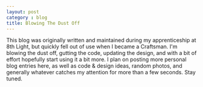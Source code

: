```yaml
---
layout: post
category : blog
title: Blowing The Dust Off
---
```


<p>This blog was originally written and maintained during my apprenticeship at 8th Light, but quickly fell out of use when I became a Craftsman. I'm blowing the dust off, gutting the code, updating the design, and with a bit of effort hopefully start using it a bit more.  I plan on posting more personal blog entries here, as well as code &amp; design ideas, random photos, and generally whatever catches my attention for more than a few seconds. Stay tuned.</p>

